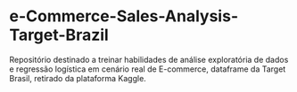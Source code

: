 # e-Commerce-Sales-Analysis-Target-Brazil
Repositório destinado a treinar habilidades de análise exploratória de dados e regressão logística em cenário real de E-commerce, dataframe da Target Brasil, retirado da plataforma Kaggle.
